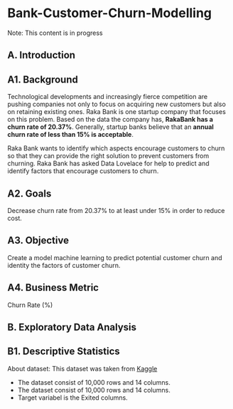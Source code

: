 # **Bank-Customer-Churn-Modelling**
Note: This content is in progress

## **A. Introduction**
## A1. Background
Technological developments and increasingly fierce competition are pushing companies not only to focus on acquiring new customers but also on retaining existing ones. Raka Bank is one startup company that focuses on this problem. Based on the data the company has, **RakaBank has a churn rate of 20.37%**. Generally, startup banks believe that an **annual churn rate of less than 15% is acceptable**. 

Raka Bank wants to identify which aspects encourage customers to churn so that they can provide the right solution to prevent customers from churning. Raka Bank has asked Data Lovelace for help to predict and identify factors that encourage customers to churn.

## A2. Goals
Decrease churn rate from 20.37% to at least under 15% in order to reduce cost.

## A3. Objective
Create a model machine learning to predict potential customer churn and identity the factors of customer churn.

## A4. Business Metric
Churn Rate (%)

## **B. Exploratory Data Analysis**
## B1. Descriptive Statistics

About dataset:
This dataset was taken from [Kaggle](https://www.kaggle.com/code/mathchi/churn-problem-for-bank-customer/input?select=churn.csv)
- The dataset consist of 10,000 rows and 14 columns.
- The dataset consist of 10,000 rows and 14 columns.
- Target variabel is the Exited columns.
